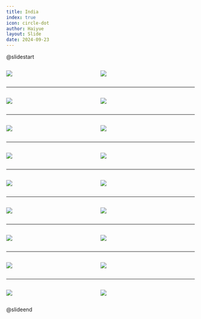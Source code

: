 ```yaml
---
title: India
index: true
icon: circle-dot
author: Haiyue
layout: Slide
date: 2024-09-23
---
```

 
@slidestart

<div style="display:flex">
<div style="flex:1">

![](/reading/english/Level-K/India/001.webp)
</div>
<div style="flex:1">

![](/reading/english/Level-K/India/002.webp)
</div>
</div>

---

<div style="display:flex">
<div style="flex:1">

![](/reading/english/Level-K/India/003.webp)
</div>
<div style="flex:1">

![](/reading/english/Level-K/India/004.webp)
</div>
</div>

---

<div style="display:flex">
<div style="flex:1">

![](/reading/english/Level-K/India/005.webp)
</div>
<div style="flex:1">

![](/reading/english/Level-K/India/006.webp)
</div>
</div>

---

<div style="display:flex">
<div style="flex:1">

![](/reading/english/Level-K/India/007.webp)
</div>
<div style="flex:1">

![](/reading/english/Level-K/India/008.webp)
</div>
</div>

---

<div style="display:flex">
<div style="flex:1">

![](/reading/english/Level-K/India/009.webp)
</div>
<div style="flex:1">

![](/reading/english/Level-K/India/010.webp)
</div>
</div>

---

<div style="display:flex">
<div style="flex:1">

![](/reading/english/Level-K/India/011.webp)
</div>
<div style="flex:1">

![](/reading/english/Level-K/India/012.webp)
</div>
</div>

---

<div style="display:flex">
<div style="flex:1">

![](/reading/english/Level-K/India/013.webp)
</div>
<div style="flex:1">

![](/reading/english/Level-K/India/014.webp)
</div>
</div>

---

<div style="display:flex">
<div style="flex:1">

![](/reading/english/Level-K/India/015.webp)
</div>
<div style="flex:1">

![](/reading/english/Level-K/India/016.webp)
</div>
</div>

---

<div style="display:flex">
<div style="flex:1">

![](/reading/english/Level-K/India/017.webp)
</div>
<div style="flex:1">

![](/reading/english/Level-K/India/018.webp)
</div>
</div>

@slideend